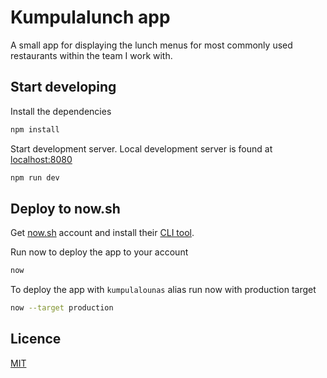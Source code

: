 # Kumpulalunch app

A small app for displaying the lunch menus for most commonly used restaurants within the team I work with.

## Start developing

Install the dependencies

```bash
npm install
```

Start development server. Local development server is found at [localhost:8080](http://localhost:8080)

```bash
npm run dev
```

## Deploy to now.sh

Get [now.sh](https://zeit.co/now) account and install their [CLI tool](https://zeit.co/download).

Run now to deploy the app to your account

```bash
now
```

To deploy the app with `kumpulalounas` alias run now with production target

```bash
now --target production
```

## Licence

[MIT](https://github.com/mskri/kumpulalounas/blob/master/LICENSE.md)
